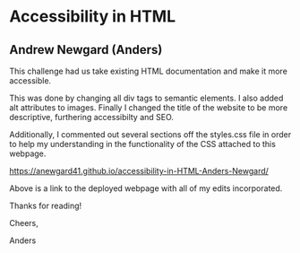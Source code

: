 # Accessibility in HTML
## Andrew Newgard (Anders)

This challenge had us take existing HTML documentation and make it more accessible. 

This was done by changing all div tags to semantic elements. I also added alt attributes to images. 
Finally I changed the title of the website to be more descriptive, furthering accessibilty and SEO. 

Additionally, I commented out several sections off the styles.css file in order to help my understanding
in the functionality of the CSS attached to this webpage. 

https://anewgard41.github.io/accessibility-in-HTML-Anders-Newgard/

Above is a link to the deployed webpage with all of my edits incorporated. 

Thanks for reading! 

Cheers,

Anders